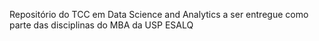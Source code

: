 Repositório do TCC em Data Science and Analytics a ser entregue como parte das disciplinas do MBA da USP ESALQ

